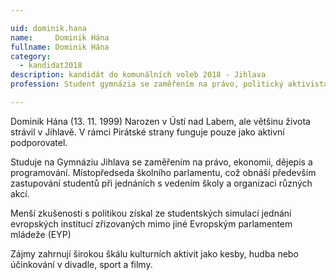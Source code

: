 ```yaml
---

uid: dominik.hana             
name:     Dominik Hána        
fullname: Dominik Hána        
category:
  - kandidat2018             
description: kandidát do komunálních voleb 2018 - Jihlava 
profession: Student gymnázia se zaměřením na právo, politický aktivista, amatérský herec  

---
```


Dominik Hána (13. 11. 1999) Narozen v Ústí nad Labem, ale většinu života strávil v Jihlavě. V rámci Pirátské strany funguje pouze jako aktivní podporovatel.

Studuje na Gymnáziu Jihlava se zaměřením na právo, ekonomii, dějepis a programování. Místopředseda školního parlamentu, což obnáší především zastupování studentů při jednáních s vedením školy a organizaci různých akcí.

Menší zkušenosti s politikou získal ze studentských simulací jednání evropských institucí zřizovaných mimo jiné Evropským parlamentem mládeže (EYP)

Zájmy zahrnují širokou škálu kulturních aktivit jako kesby, hudba nebo účinkování v divadle, sport a filmy.



